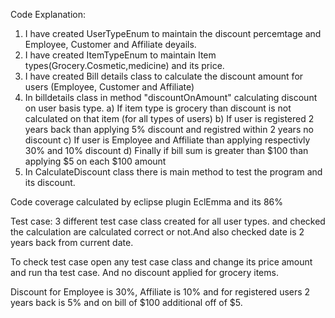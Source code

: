 Code Explanation:
1) I have created UserTypeEnum to maintain the discount percemtage and  Employee, Customer and Affiliate deyails.
2) I have created ItemTypeEnum to maintain Item types(Grocery.Cosmetic,medicine) and its price.
3) I have created Bill details class to calculate the discount amount for users (Employee, Customer and Affiliate)
4) In billdetails class in method "discountOnAmount" calculating discount on user basis type.
  a) If item type is grocery than discount is not calculated on that item (for all types of users)
  b) If user is registered 2 years back than applying 5% discount and registred within 2 years no discount
  c) If user is Employee and Affiliate than applying respectivly 30% and 10% discount
  d) Finally if bill sum is greater than $100 than applying $5 on each $100 amount
5) In CalculateDiscount class there is main method to test the program and its discount.

Code coverage calculated by eclipse plugin EclEmma and its 86%

Test case:
3 different test case class created for all user types.
and checked the calculation are calculated correct or not.And also checked date is 2 years back from current date.

To check test case open any test case class and change its price amount and run tha test case.
And no discount applied for grocery items.

Discount for Employee is 30%, Affiliate is 10% and for registered users 2 years  back is 5% and on bill of $100 additional off of $5.

